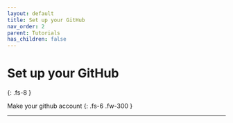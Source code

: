 ```yaml
---
layout: default
title: Set up your GitHub
nav_order: 2
parent: Tutorials
has_children: false
---
```



# Set up your GitHub
{: .fs-8 }

Make your github account
{: .fs-6 .fw-300 }

---
